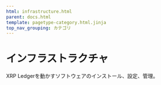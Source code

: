```yaml
---
html: infrastructure.html
parent: docs.html
template: pagetype-category.html.jinja
top_nav_grouping: カテゴリ
---
```

# インフラストラクチャ
XRP Ledgerを動かすソフトウェアのインストール、設定、管理。